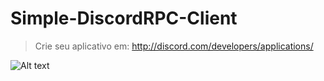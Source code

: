 # Simple-DiscordRPC-Client

>Crie seu aplicativo em: http://discord.com/developers/applications/

![Alt text](https://i.imgur.com/vcJSd9P.png "Screenshot")
